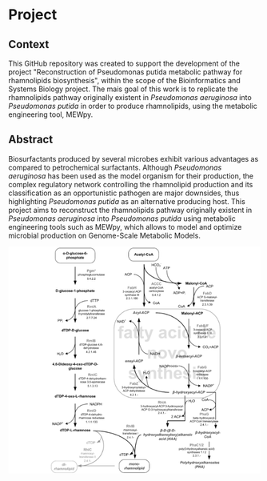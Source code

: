# Project

## Context
This GitHub repository was created to support the development of the project "Reconstruction of Pseudomonas putida metabolic pathway for rhamnolipids biosynthesis", within the scope of the Bioinformatics and Systems Biology project. The mais goal of this work is to replicate the rhamnolipids pathway originally existent in *Pseudomonas aeruginosa* into *Pseudomonas putida* in order to produce rhamnolipids, using the metabolic engineering tool, MEWpy.

## Abstract
Biosurfactants produced by several microbes exhibit various advantages as compared to petrochemical surfactants. Although *Pseudomonas aeruginosa* has been used as the model organism for their production, the complex regulatory network controlling the rhamnolipid production and its classification as an opportunistic pathogen are major downsides, thus highlighting *Pseudomonas putida* as an alternative producing host. This project aims to reconstruct the rhamnolipids pathway originally existent in *Pseudomonas aeruginosa* into *Pseudomonas putida* using metabolic engineering tools such as MEWpy, which allows to model and optimize microbial production on Genome-Scale Metabolic Models.

![](pathwayputida.png)

